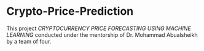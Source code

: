 # Crypto-Price-Prediction

This project *CRYPTOCURRENCY PRICE FORECASTING USING MACHINE LEARNING* conducted under the mentorship of Dr. Mohammad Abualsheikh
by a team of four.
